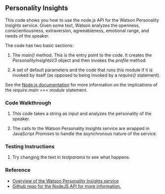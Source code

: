 ## Personality Insights

This code shows you how to use the node.js API for the Watson Personality Insights service. Given some text, Watson analyzes 
the openness, conscientiousness, extraversion, agreeableness, emotional range, and needs of the speaker.

The code has two basic sections: 

1. The *main()* method. This is the entry point to the code. It creates the *PersonalityInsightsV3* object and then invokes 
the *profile* method.

2. A set of default parameters and the code that runs this module if it is invoked by itself (as opposed to being invoked by a 
*require()* statement).

See the [Node.js documentation](https://nodejs.org/api/modules.html#modules_accessing_the_main_module) for more information 
on the implications of the *require.main === module* statement.

### Code Walkthrough
1. This code takes a string as input and analyzes the personality of the speaker.

2. The calls to the Watson Personality Insights service are wrapped in JavaScript *Promise*s to handle the asynchronous 
nature of the service.

### Testing Instructions

1. Try changing the text in *testparams* to see what happens.


### Reference 
* [Overview of the Watson Personality Insights service](https://www.ibm.com/watson/developercloud/personality-insights.html)
* [Github repo for the NodeJS API for more information.](https://github.com/watson-developer-cloud/node-sdk)
    
